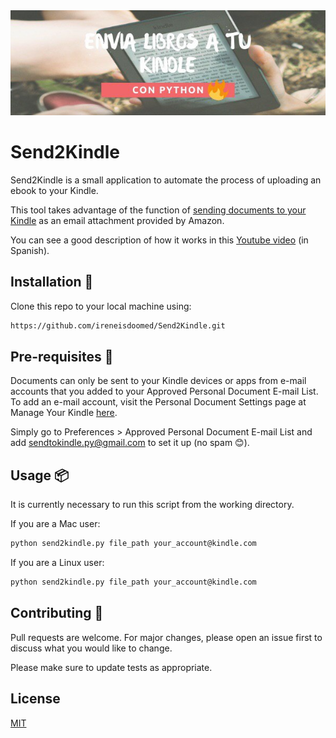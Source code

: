<img src=https://github.com/ireneisdoomed/Send2Kindle/blob/master/images/thumbnail.jpg alt="200" width="850"/>

# Send2Kindle

Send2Kindle is a small application to automate the process of uploading an ebook to your Kindle.

This tool takes advantage of the function of [sending documents to your Kindle](https://www.amazon.com/-/es/gp/sendtokindle/email) as an email attachment provided by Amazon.

You can see a good description of how it works in this [Youtube video](https://www.youtube.com/watch?v=bkfoBYNJjIw) (in Spanish).

## Installation 🔧
Clone this repo to your local machine using:

```bash
https://github.com/ireneisdoomed/Send2Kindle.git
```

## Pre-requisites 📐
Documents can only be sent to your Kindle devices or apps from e-mail accounts that you added to your Approved Personal Document E-mail List. 
To add an e-mail account, visit the Personal Document Settings page at Manage Your Kindle [here](https://www.amazon.es/mn/dcw/myx.html/ref=kinw_myk_redirect#/home/settings/payment).

Simply go to Preferences > Approved Personal Document E-mail List and add sendtokindle.py@gmail.com to set it up (no spam 😊).


## Usage 📦
It is currently necessary to run this script from the working directory.

If you are a Mac user:

```bash
python send2kindle.py file_path your_account@kindle.com
```

If you are a Linux user:

```bash
python send2kindle.py file_path your_account@kindle.com
```

## Contributing 👯
Pull requests are welcome. For major changes, please open an issue first to discuss what you would like to change.

Please make sure to update tests as appropriate.

## License
[MIT](https://choosealicense.com/licenses/mit/)
